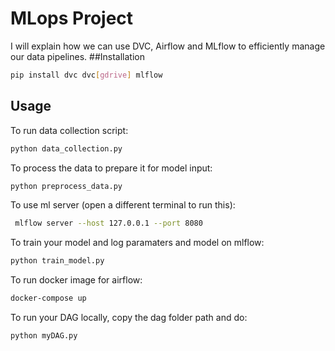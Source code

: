 # MLops Project 

I will explain how we can use DVC, Airflow and MLflow to efficiently manage our data pipelines.
##Installation

```bash
pip install dvc dvc[gdrive] mlflow 
```
## Usage
To run data collection script:
```bash
python data_collection.py
```
To process the data to prepare it for model input:
```bash
python preprocess_data.py
```
To use ml server (open a different terminal to run this):
```bash
 mlflow server --host 127.0.0.1 --port 8080
```
To train your model and log paramaters and model on mlflow:
```bash
python train_model.py
```
To run docker image for airflow:
```bash
docker-compose up
```
To run your DAG locally, copy the dag folder path and do:
```bash
python myDAG.py
```
